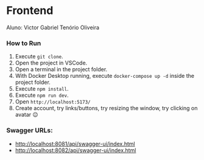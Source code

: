 # Frontend

Aluno: Victor Gabriel Tenório Oliveira

### How to Run

1. Execute `git clone`.
2. Open the project in VSCode.
3. Open a terminal in the project folder.
4. With Docker Desktop running, execute `docker-compose up -d` inside the project folder.
5. Execute `npm install`.
6. Execute `npm run dev`.
7. Open `http://localhost:5173/`
8. Create account, try links/buttons, try resizing the window, try clicking on avatar :wink:

### Swagger URLs:
- [http://localhost:8081/api/swagger-ui/index.html](http://localhost:8081/api/swagger-ui/index.html)
- [http://localhost:8082/api/swagger-ui/index.html](http://localhost:8082/api/swagger-ui/index.html)
